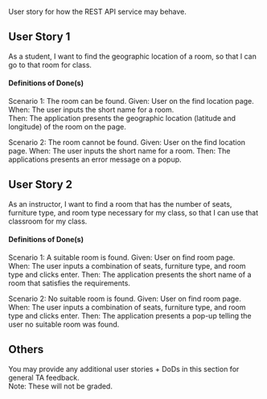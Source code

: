 User story for how the REST API service may behave.

## User Story 1
As a student, I want to find the geographic location of a room, so that I can go to that room for class.


#### Definitions of Done(s)
Scenario 1: The room can be found.
Given: User on the find location page.
When: The user inputs the short name for a room.  
Then: The application presents the geographic location (latitude and longitude) of the room on the page.

Scenario 2: The room cannot be found.
Given: User on the find location page.
When: The user inputs the short name for a room.
Then: The applications presents an error message on a popup.


## User Story 2
As an instructor, I want to find a room that has the number of seats, furniture type,
and room type necessary for my class, so that I can use that classroom for my class.


#### Definitions of Done(s)
Scenario 1: A suitable room is found.
Given: User on find room page.  
When: The user inputs a combination of seats, furniture type, and room type
and clicks enter.
Then: The application presents the short name of a room that satisfies the requirements.

Scenario 2: No suitable room is found.
Given: User on find room page.  
When: The user inputs a combination of seats, furniture type, and room type
and clicks enter.
Then: The application presents a pop-up telling the user no suitable room was found.

## Others
You may provide any additional user stories + DoDs in this section for general TA feedback.  
Note: These will not be graded.
